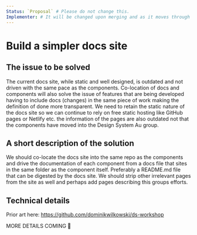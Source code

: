 ```yaml
---
Status: `Proposal` # Please do not change this.
Implementer: # It will be changed upon merging and as it moves through the RFC stages
---
```


# Build a simpler docs site

## The issue to be solved

The current docs site, while static and well designed, is outdated and not driven with the same pace as the components.
Co-location of docs and components will also solve the issue of features that are being developed having to include docs (changes) in the same piece of work making the definition of done more transparent.
We need to retain the static nature of the docs site so we can continue to rely on free static hosting like GitHub pages or Netlify etc.
the information of the pages are also outdated not that the components have moved into the Design System Au group.

## A short description of the solution

We should co-locate the docs site into the same repo as the components and drive the documentation of each component from a docs file that sites in the same folder as the component itself. Preferably a README.md file that can be digested by the docs site.
We should strip other irrelevant pages from the site as well and perhaps add pages describing this groups efforts.

## Technical details

Prior art here: https://github.com/dominikwilkowski/ds-workshop

MORE DETAILS COMING 😬
